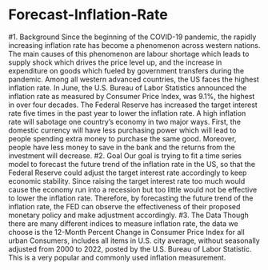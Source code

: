 # Forecast-Inflation-Rate
#1. Background
Since the beginning of the COVID-19 pandemic, the rapidly increasing inflation rate has become a phenomenon across western nations. The main causes of this phenomenon are labour shortage which leads to supply shock which drives the price level up, and the increase in expenditure on goods which fueled by government transfers during the pandemic. Among all western advanced countries, the US faces the highest inflation rate. In June, the U.S. Bureau of Labor Statistics announced the inflation rate as measured by Consumer Price Index, was 9.1%, the highest in over four decades. The Federal Reserve has increased the target interest rate five times in the past year to lower the inflation rate. A high inflation rate will sabotage one country’s economy in two major ways. First, the domestic currency will have less purchasing power which will lead to people spending extra money to purchase the same good. Moreover, people have less money to save in the bank and the returns from the investment will decrease.
#2. Goal
Our goal is trying to fit a time series model to forecast the future trend of the inflation rate in the US, so that the Federal Reserve could adjust the target interest rate accordingly to keep economic stability. Since raising the target interest rate too much would cause the economy run into a recession but too little would not be effective to lower the inflation rate. Therefore, by forecasting the future trend of the inflation rate, the FED can observe the effectiveness of their proposed monetary policy and make adjustment accordingly.
#3. The Data
Though there are many different indices to measure inflation rate, the data we choose is the 12-Month Percent Change in Consumer Price Index for all urban Consumers, includes all items in U.S. city average, without seasonally adjusted from 2000 to 2022, posted by the U.S. Bureau of Labor Statistic. This is a very popular and commonly used inflation measurement.
